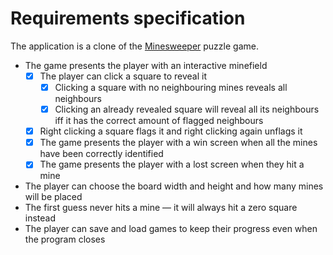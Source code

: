 # Requirements specification

The application is a clone of the [Minesweeper](https://en.wikipedia.org/wiki/Minesweeper_(video_game)) puzzle game.

* The game presents the player with an interactive minefield
    * [x] The player can click a square to reveal it
        * [x] Clicking a square with no neighbouring mines reveals all neighbours
        * [x] Clicking an already revealed square will reveal all its neighbours iff it has the correct amount of flagged neighbours
    * [x] Right clicking a square flags it and right clicking again unflags it
    * [x] The game presents the player with a win screen when all the mines have been correctly identified
    * [x] The game presents the player with a lost screen when they hit a mine
* The player can choose the board width and height and how many mines will be placed
* The first guess never hits a mine — it will always hit a zero square instead
* The player can save and load games to keep their progress even when the program closes
